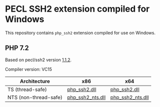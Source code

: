 PECL SSH2 extension compiled for Windows
=================================

This repository contains `php_ssh2` extension compiled for use on Windows.

PHP 7.2
--------------------
Based on pecl/ssh2 version [1.1.2](http://pecl.php.net/package/ssh2/1.1.2).

Compiler version: VC15

| Architecture | x86 | x64 |
|---|---|---|
| TS (thread-safe) | [php_ssh2.dll](7.2/vc15-x86/php_ssh2.dll) | [php_ssh2.dll](7.2/vc15-x64/php_ssh2.dll) |
| NTS (non-thread-safe) | [php_ssh2_nts.dll](7.2/vc15-x86/php_ssh2_nts.dll) | [php_ssh2_nts.dll](7.2/vc15-x64/php_ssh2_nts.dll) |  
